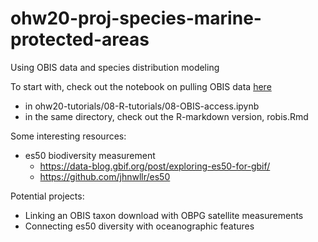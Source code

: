 # ohw20-proj-species-marine-protected-areas

Using OBIS data and species distribution modeling

To start with, check out the notebook on pulling OBIS data [here](https://github.com/oceanhackweek/ohw20-tutorials/blob/master/08-R-tutorials/08-OBIS-access.ipynb)
 - in ohw20-tutorials/08-R-tutorials/08-OBIS-access.ipynb
 - in the same directory, check out the R-markdown version, robis.Rmd
 
Some interesting resources:
 - es50 biodiversity measurement 
   - https://data-blog.gbif.org/post/exploring-es50-for-gbif/
   - https://github.com/jhnwllr/es50

Potential projects:
 - Linking an OBIS taxon download with OBPG satellite measurements
 - Connecting es50 diversity with oceanographic features

